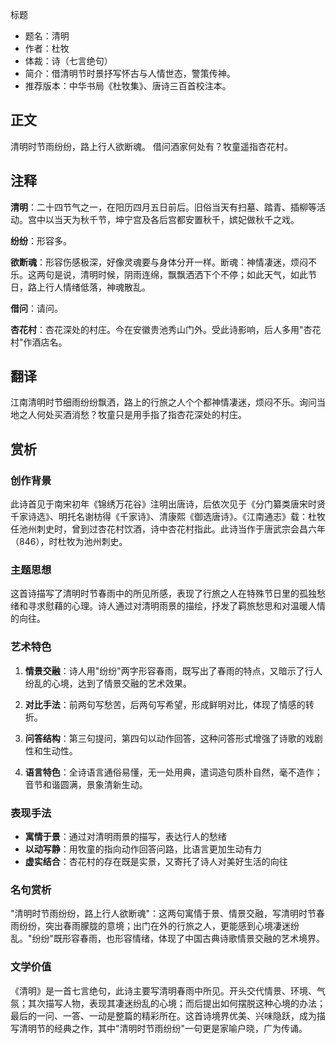 <!--
 * @Author: ylmzfun ylmzfun@163.com
 * @Date: 2025-10-01 18:05:54
 * @LastEditors: ylmzfun ylmzfun@163.com
 * @LastEditTime: 2025-10-03 20:42:32
 * @FilePath: /poetry/诗词/唐诗/清明.md
 * @Description: 这是默认设置,请设置`customMade`, 打开koroFileHeader查看配置 进行设置: https://github.com/OBKoro1/koro1FileHeader/wiki/%E9%85%8D%E7%BD%AE
-->
标题
- 题名：清明
- 作者：杜牧
- 体裁：诗（七言绝句）
- 简介：借清明节时景抒写怀古与人情世态，警策传神。
- 推荐版本：中华书局《杜牧集》、唐诗三百首校注本。

## 正文

清明时节雨纷纷，路上行人欲断魂。
借问酒家何处有？牧童遥指杏花村。

## 注释

**清明**：二十四节气之一，在阳历四月五日前后。旧俗当天有扫墓、踏青、插柳等活动。宫中以当天为秋千节，坤宁宫及各后宫都安置秋千，嫔妃做秋千之戏。

**纷纷**：形容多。

**欲断魂**：形容伤感极深，好像灵魂要与身体分开一样。断魂：神情凄迷，烦闷不乐。这两句是说，清明时候，阴雨连绵，飘飘洒洒下个不停；如此天气，如此节日，路上行人情绪低落，神魂散乱。

**借问**：请问。

**杏花村**：杏花深处的村庄。今在安徽贵池秀山门外。受此诗影响，后人多用"杏花村"作酒店名。

## 翻译

江南清明时节细雨纷纷飘洒，路上的行旅之人个个都神情凄迷，烦闷不乐。询问当地之人何处买酒消愁？牧童只是用手指了指杏花深处的村庄。

## 赏析

### 创作背景
此诗首见于南宋初年《锦绣万花谷》注明出唐诗，后依次见于《分门纂类唐宋时贤千家诗选》、明托名谢枋得《千家诗》、清康熙《御选唐诗》。《江南通志》载：杜牧任池州刺史时，曾到过杏花村饮酒，诗中杏花村指此。此诗当作于唐武宗会昌六年（846），时杜牧为池州刺史。

### 主题思想
这首诗描写了清明时节春雨中的所见所感，表现了行旅之人在特殊节日里的孤独愁绪和寻求慰藉的心理。诗人通过对清明雨景的描绘，抒发了羁旅愁思和对温暖人情的向往。

### 艺术特色
1. **情景交融**：诗人用"纷纷"两字形容春雨，既写出了春雨的特点，又暗示了行人纷乱的心境，达到了情景交融的艺术效果。

2. **对比手法**：前两句写愁苦，后两句写希望，形成鲜明对比，体现了情感的转折。

3. **问答结构**：第三句提问，第四句以动作回答，这种问答形式增强了诗歌的戏剧性和生动性。

4. **语言特色**：全诗语言通俗易懂，无一处用典，遣词造句质朴自然，毫不造作；音节和谐圆满，景象清新生动。

### 表现手法
- **寓情于景**：通过对清明雨景的描写，表达行人的愁绪
- **以动写静**：用牧童的指向动作回答问路，比语言更加生动有力
- **虚实结合**：杏花村的存在既是实景，又寄托了诗人对美好生活的向往

### 名句赏析
"清明时节雨纷纷，路上行人欲断魂"：这两句寓情于景、情景交融，写清明时节春雨纷纷，突出春雨朦胧的意境；出门在外的行旅之人，更能感到心境凄迷纷乱。"纷纷"既形容春雨，也形容情绪，体现了中国古典诗歌情景交融的艺术境界。

### 文学价值
《清明》是一首七言绝句，此诗主要写清明春雨中所见。开头交代情景、环境、气氛；其次描写人物，表现其凄迷纷乱的心境；而后提出如何摆脱这种心境的办法；最后的一问、一答、一动是整篇的精彩所在。这首诗境界优美、兴味隐跃，成为描写清明节的经典之作，其中"清明时节雨纷纷"一句更是家喻户晓，广为传诵。